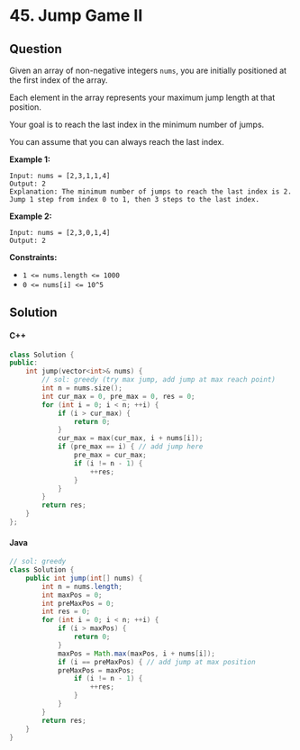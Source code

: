 # 45. Jump Game II

## Question

Given an array of non-negative integers `nums`, you are initially positioned at the first index of the array.

Each element in the array represents your maximum jump length at that position.

Your goal is to reach the last index in the minimum number of jumps.

You can assume that you can always reach the last index.

**Example 1:**

```
Input: nums = [2,3,1,1,4]
Output: 2
Explanation: The minimum number of jumps to reach the last index is 2. Jump 1 step from index 0 to 1, then 3 steps to the last index.
```

**Example 2:**

```
Input: nums = [2,3,0,1,4]
Output: 2
```

**Constraints:**

* `1 <= nums.length <= 1000`
* `0 <= nums[i] <= 10^5`

## Solution

#### C++

```cpp
class Solution {
public:
    int jump(vector<int>& nums) {
        // sol: greedy (try max jump, add jump at max reach point)
        int n = nums.size();
        int cur_max = 0, pre_max = 0, res = 0;
        for (int i = 0; i < n; ++i) {
            if (i > cur_max) {
                return 0;
            }
            cur_max = max(cur_max, i + nums[i]);
            if (pre_max == i) { // add jump here
                pre_max = cur_max;
                if (i != n - 1) {
                    ++res;
                }
            }
        }
        return res;
    }
};
```

#### Java

```java
// sol: greedy
class Solution {
    public int jump(int[] nums) {
        int n = nums.length;
        int maxPos = 0;
        int preMaxPos = 0;
        int res = 0;
        for (int i = 0; i < n; ++i) {
            if (i > maxPos) {
                return 0;
            }
            maxPos = Math.max(maxPos, i + nums[i]);
            if (i == preMaxPos) { // add jump at max position
            preMaxPos = maxPos;
                if (i != n - 1) {
                    ++res;
                }
            }
        }
        return res;
    }
}
```
